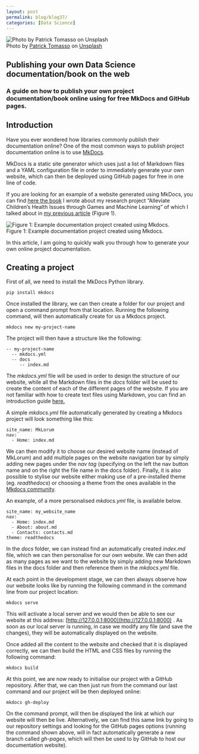 ```yaml
---
layout: post
permalink: blog/blog37/
categories: [Data Science]
---
```


![Photo by [Patrick Tomasso](https://unsplash.com/@impatrickt?utm_source=medium&utm_medium=referral) on [Unsplash](https://unsplash.com?utm_source=medium&utm_medium=referral)](https://cdn-images-1.medium.com/max/10944/0*fPoR8PVXZswFfiOe) <br> Photo by [Patrick Tomasso](https://unsplash.com/@impatrickt?utm_source=medium&utm_medium=referral) on [Unsplash](https://unsplash.com/?utm_source=medium&utm_medium=referral) 

## Publishing your own Data Science documentation/book on the web

### A guide on how to publish your own project documentation/book online using for free MkDocs and GitHub pages.

## Introduction

Have you ever wondered how libraries commonly publish their documentation online? One of the most common ways to publish project documentation online is to use [MkDocs](https://www.mkdocs.org/).

MkDocs is a static site generator which uses just a list of Markdown files and a YAML configuration file in order to immediately generate your own website, which can then be deployed using GitHub pages for free in one line of code.

If you are looking for an example of a website generated using MkDocs, you can find [here the book](https://pierpaolo28.github.io/thesis_book/) I wrote about my research project “Alleviate Children’s Health Issues through Games and Machine Learning” of which I talked about in [my previous article](https://towardsdatascience.com/disability-diagnostic-using-eeg-time-series-analysis-8035300837ac) (Figure 1).

![Figure 1: [Example documentation project created using Mkdocs.](https://pierpaolo28.github.io/thesis_book/)](https://cdn-images-1.medium.com/max/6304/1*TO2nO48n_tOAsITEJPxjZA.png) <br> Figure 1: Example documentation project created using Mkdocs.

In this article, I am going to quickly walk you through how to generate your own online project documentation.

## Creating a project

First of all, we need to install the MkDocs Python library.

    pip install mkdocs

Once installed the library, we can then create a folder for our project and open a command prompt from that location. Running the following command, will then automatically create for us a Mkdocs project.

    mkdocs new my-project-name

The project will then have a structure like the following:

    -- my-project-name
      -- mkdocs.yml
      -- docs
         -- index.md

The *mkdocs.yml* file will be used in order to design the structure of our website, while all the Markdown files in the *docs* folder will be used to create the content of each of the different pages of the website. If you are not familiar with how to create text files using Markdown, you can find an introduction guide [here.](https://www.markdownguide.org/getting-started/)

A simple *mkdocs.yml* file automatically generated by creating a Mkdocs project will look something like this:

    site_name: MkLorum
    nav:     
      - Home: index.md

We can then modify it to choose our desired website name (instead of MkLorum) and add multiple pages on the website navigation bar by simply adding new pages under the *nav tag* (specifying on the left the nav button name and on the right the file name in the docs folder). Finally, it is also possible to stylise our website either making use of a pre-installed theme (eg. *readthedocs*) or choosing a theme from the ones available in the [Mkdocs community](https://github.com/mkdocs/mkdocs/wiki/MkDocs-Themes).

An example, of a more personalised *mkdocs.yml* file, is available below.

    site_name: my_website_name
    nav:     
      - Home: index.md     
      - About: about.md
      - Contacts: contacts.md
    theme: readthedocs

In the *docs* folder, we can instead find an automatically created *index.md* file, which we can then personalise for our own website. We can then add as many pages as we want to the website by simply adding new Markdown files in the docs folder and then reference them in the *mkdocs.yml* file.

At each point in the development stage, we can then always observe how our website looks like by running the following command in the command line from our project location:

    mkdocs serve

This will activate a local server and we would then be able to see our website at this address: [http://127.0.0.1:8000](http://127.0.0.1:8000) . As soon as our local server is running, in case we modify any file (and save the changes), they will be automatically displayed on the website.

Once added all the content to the website and checked that it is displayed correctly, we can then build the HTML and CSS files by running the following command:

    mkdocs build

At this point, we are now ready to initialise our project with a GitHub repository. After that, we can then just run from the command our last command and our project will be then deployed online:

    mkdocs gh-deploy

On the command prompt, will then be displayed the link at which our website will then be live. Alternatively, we can find this same link by going to our repository settings and looking for the GitHub pages options (running the command shown above, will in fact automatically generate a new branch called *gh-pages*, which will then be used to by GitHub to host our documentation website).
